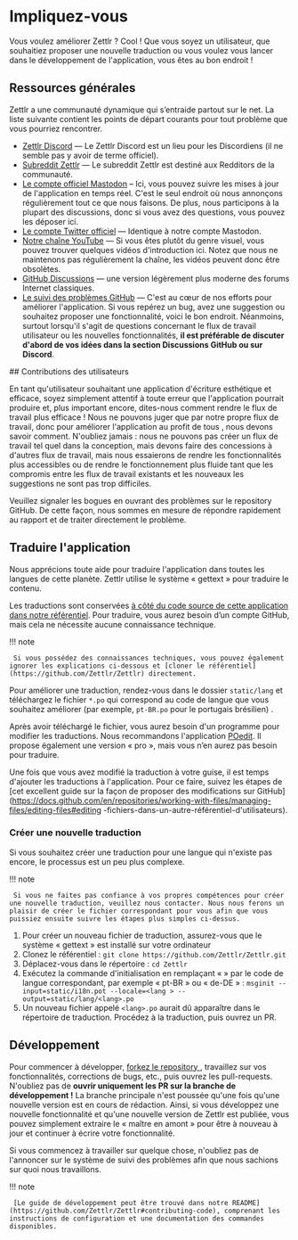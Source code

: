 # Impliquez-vous

Vous voulez améliorer Zettlr ? Cool ! Que vous soyez un utilisateur,  que souhaitiez proposer une nouvelle traduction ou vous voulez vous  lancer dans le développement de l'application, vous êtes au bon endroit !

## Ressources générales

Zettlr a une communauté dynamique qui s’entraide partout sur le net. La liste suivante contient les points de départ courants pour tout problème que vous pourriez rencontrer.

* [Zettlr Discord](https://discord.com/invite/PcfS3DM9Xj) — Le Zettlr Discord est un lieu pour les Discordiens (il ne semble pas y avoir de terme officiel).
* [Subreddit Zettlr](https://www.reddit.com/r/Zettlr) — Le subreddit Zettlr est destiné aux Redditors de la communauté.
* [Le compte officiel Mastodon](https://fosstodon.org/@zettlr) – Ici, vous pouvez suivre les mises à jour de l'application en temps réel. C'est le seul endroit où nous annonçons régulièrement tout ce que nous faisons. De plus, nous participons à la plupart des discussions, donc si vous avez des questions, vous pouvez les déposer ici.
* [Le compte Twitter officiel](https://www.twitter.com/Zettlr) — Identique à notre compte Mastodon.
* [Notre chaîne YouTube](https://www.youtube.com/c/Zettlr) — Si vous êtes plutôt du genre visuel, vous pouvez trouver quelques vidéos d'introduction ici. Notez que nous ne maintenons pas régulièrement la chaîne, les vidéos peuvent donc être obsolètes.
* [GitHub Discussions](https://github.com/Zettlr/Zettlr/discussions) — une version légèrement plus moderne des forums Internet classiques.
* [Le suivi des problèmes GitHub](https://github.com/Zettlr/Zettlr/issues) — C'est au cœur de nos efforts pour améliorer l'application. Si vous repérez un bug, avez une suggestion ou souhaitez proposer une fonctionnalité, voici le bon endroit. Néanmoins, surtout lorsqu'il s'agit de questions concernant le flux de travail utilisateur ou les nouvelles fonctionnalités, **il est préférable de discuter d'abord de vos idées dans la section Discussions GitHub ou sur Discord**.

## Contributions des utilisateurs

En tant qu'utilisateur souhaitant une application d'écriture esthétique et efficace, soyez simplement attentif à toute erreur que l'application pourrait produire et, plus important encore, dites-nous comment rendre le flux de travail plus efficace ! Nous ne pouvons juger que par notre propre flux de travail, donc pour améliorer l'application au profit de tous , nous devons savoir comment. N'oubliez jamais : nous ne pouvons pas créer un flux de travail tel quel dans la conception, mais devons faire des concessions à d'autres flux de travail, mais nous essaierons de rendre les fonctionnalités plus accessibles ou de rendre le fonctionnement plus fluide tant que les compromis entre les flux de travail existants et les nouveaux les suggestions ne sont pas trop difficiles.

Veuillez signaler les bogues en ouvrant des problèmes sur le repository GitHub. De cette façon, nous sommes en mesure de répondre rapidement au rapport et de traiter directement le problème.

## Traduire l'application

Nous apprécions toute aide pour traduire l'application dans toutes les langues de cette planète. Zettlr utilise le système « gettext » pour traduire le contenu.

Les traductions sont conservées [à côté du code source de cette application dans notre référentiel](https://github.com/Zettlr/Zettlr/tree/develop/static/lang). Pour traduire, vous aurez besoin d’un compte GitHub, mais cela ne nécessite aucune connaissance technique.

!!! note

     Si vous possédez des connaissances techniques, vous pouvez également ignorer les explications ci-dessous et [cloner le référentiel](https://github.com/Zettlr/Zettlr) directement.

Pour améliorer une traduction, rendez-vous dans le dossier `static/lang` et téléchargez le fichier `*.po` qui correspond au code de langue que vous souhaitez améliorer (par exemple, `pt-BR.po` pour le portugais brésilien) .

Après avoir téléchargé le fichier, vous aurez besoin d'un programme pour modifier les traductions. Nous recommandons l'application [POedit](https://poedit.net/). Il propose également une version « pro », mais vous n’en aurez pas besoin pour traduire.

Une fois que vous avez modifié la traduction à votre guise, il est temps d'ajouter les traductions à l'application. Pour ce faire, suivez les étapes de [cet excellent guide sur la façon de proposer des modifications sur GitHub](https://docs.github.com/en/repositories/working-with-files/managing-files/editing-files#editing -fichiers-dans-un-autre-référentiel-d'utilisateurs).

### Créer une nouvelle traduction

Si vous souhaitez créer une traduction pour une langue qui n'existe pas encore, le processus est un peu plus complexe.

!!! note

     Si vous ne faites pas confiance à vos propres compétences pour créer une nouvelle traduction, veuillez nous contacter. Nous nous ferons un plaisir de créer le fichier correspondant pour vous afin que vous puissiez ensuite suivre les étapes plus simples ci-dessus.

1. Pour créer un nouveau fichier de traduction, assurez-vous que le système « gettext » est installé sur votre ordinateur
2. Clonez le référentiel : `git clone https://github.com/Zettlr/Zettlr.git`
3. Déplacez-vous dans le répertoire : `cd Zettlr`
4. Exécutez la commande d'initialisation en remplaçant « <lang> » par le code de langue correspondant, par exemple « pt-BR » ou « de-DE » : `msginit --input=static/i18n.pot --locale=<lang > --output=static/lang/<lang>.po`
5. Un nouveau fichier appelé `<lang>.po` aurait dû apparaître dans le répertoire de traduction. Procédez à la traduction, puis ouvrez un PR.

## Développement

Pour commencer à développer, [forkez le repository ](https://github.com/Zettlr/Zettlr), travaillez sur vos fonctionnalités, corrections de bugs, etc., puis ouvrez les pull-requests. N'oubliez pas de **ouvrir uniquement les PR sur la branche de développement !** La branche principale n'est poussée qu'une fois qu'une nouvelle version est en cours de rédaction. Ainsi, si vous développez une nouvelle fonctionnalité et qu'une nouvelle version de Zettlr est publiée, vous pouvez simplement extraire le « maître en amont » pour être à nouveau à jour et continuer à écrire votre fonctionnalité.

Si vous commencez à travailler sur quelque chose, n'oubliez pas de l'annoncer sur le système de suivi des problèmes afin que nous sachions sur quoi nous travaillons.

!!! note

     [Le guide de développement peut être trouvé dans notre README](https://github.com/Zettlr/Zettlr#contributing-code), comprenant les instructions de configuration et une documentation des commandes disponibles.



